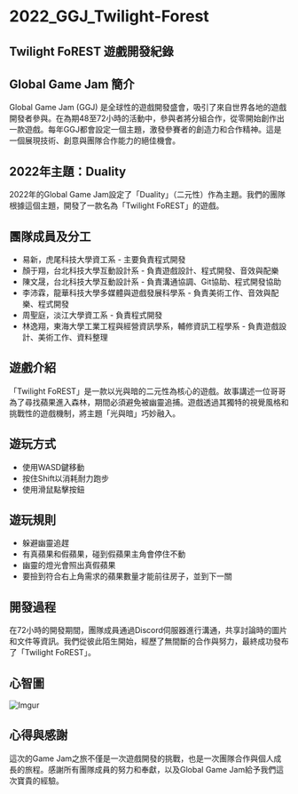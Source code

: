 # 2022_GGJ_Twilight-Forest
## Twilight FoREST 遊戲開發紀錄

## Global Game Jam 簡介

Global Game Jam (GGJ) 是全球性的遊戲開發盛會，吸引了來自世界各地的遊戲開發者參與。在為期48至72小時的活動中，參與者將分組合作，從零開始創作出一款遊戲。每年GGJ都會設定一個主題，激發參賽者的創造力和合作精神。這是一個展現技術、創意與團隊合作能力的絕佳機會。

## 2022年主題：Duality

2022年的Global Game Jam設定了「Duality」（二元性）作為主題。我們的團隊根據這個主題，開發了一款名為「Twilight FoREST」的遊戲。

## 團隊成員及分工

- 易新，虎尾科技大學資工系 - 主要負責程式開發
- 顏于翔，台北科技大學互動設計系 - 負責遊戲設計、程式開發、音效與配樂
- 陳文晟，台北科技大學互動設計系 - 負責溝通協調、Git協助、程式開發協助
- 李沛霖，龍華科技大學多媒體與遊戲發展科學系 - 負責美術工作、音效與配樂、程式開發
- 周聖庭，淡江大學資工系 - 負責程式開發
- 林逸翔，東海大學工業工程與經營資訊學系，輔修資訊工程學系 - 負責遊戲設計、美術工作、資料整理

## 遊戲介紹

「Twilight FoREST」是一款以光與暗的二元性為核心的遊戲。故事講述一位哥哥為了尋找蘋果進入森林，期間必須避免被幽靈追捕。遊戲透過其獨特的視覺風格和挑戰性的遊戲機制，將主題「光與暗」巧妙融入。

## 遊玩方式
- 使用WASD鍵移動
- 按住Shift以消耗耐力跑步
- 使用滑鼠點擊按鈕

## 遊玩規則
- 躲避幽靈追趕
- 有真蘋果和假蘋果，碰到假蘋果主角會停住不動
- 幽靈的燈光會照出真假蘋果
- 要撿到符合右上角需求的蘋果數量才能前往房子，並到下一關

## 開發過程

在72小時的開發期間，團隊成員通過Discord伺服器進行溝通，共享討論時的圖片和文件等資訊。我們從彼此陌生開始，經歷了無間斷的合作與努力，最終成功發布了「Twilight FoREST」。

## 心智圖

![Imgur](https://i.imgur.com/4VFo1tj.jpg)

## 心得與感謝

這次的Game Jam之旅不僅是一次遊戲開發的挑戰，也是一次團隊合作與個人成長的旅程。感謝所有團隊成員的努力和奉獻，以及Global Game Jam給予我們這次寶貴的經驗。
